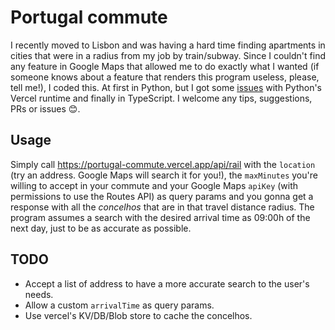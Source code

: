 # Portugal commute
I recently moved to Lisbon and was having a hard time finding apartments in cities that were in a radius from my job by train/subway.
Since I couldn't find any feature in Google Maps that allowed me to do exactly what I wanted (if someone knows about a feature that renders this program useless, please, tell me!), I coded this. At first in Python, but I got some [issues]() with Python's Vercel runtime and finally in TypeScript.
I welcome any tips, suggestions, PRs or issues 😊.

## Usage
Simply call https://portugal-commute.vercel.app/api/rail with the `location` (try an address. Google Maps will search it for you!), the `maxMinutes` you're willing to accept in your commute and your Google Maps `apiKey` (with permissions to use the Routes API) as query params and you gonna get a response with all the _concelhos_ that are in that travel distance radius.
The program assumes a search with the desired arrival time as 09:00h of the next day, just to be as accurate as possible.

## TODO
- Accept a list of address to have a more accurate search to the user's needs.
- Allow a custom `arrivalTime` as query params.
- Use vercel's KV/DB/Blob store to cache the concelhos.
